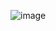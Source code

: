 ![image](https://user-images.githubusercontent.com/127692786/225330254-997cd86c-a6f4-43f2-a4f5-9032b5254814.png)
